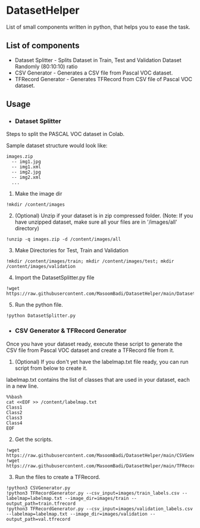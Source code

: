 # DatasetHelper
List of small components written in python, that helps you to ease the task.

## List of components
* Dataset Splitter - Splits Dataset in Train, Test and Validation Dataset Randomly (80:10:10) ratio
* CSV Generator - Generates a CSV file from Pascal VOC dataset.
* TFRecord Generator - Generates TFRecord from CSV file of Pascal VOC dataset.

## Usage

* ### Dataset Splitter

Steps to split the PASCAL VOC dataset in Colab.

Sample dataset structure would look like:

```
images.zip
  -- img1.jpg
  -- img1.xml
  -- img2.jpg
  -- img2.xml
  ...
```

1. Make the image dir

```
!mkdir /content/images
```

2. (Optional) Unzip if your dataset is in zip compressed folder. (Note: If you have unzipped dataset, make sure all your files are in '/images/all' directory)

```
!unzip -q images.zip -d /content/images/all
```
3. Make Directories for Test, Train and Validation

```
!mkdir /content/images/train; mkdir /content/images/test; mkdir /content/images/validation
```

4. Import the DatasetSplitter.py file

```
!wget https://raw.githubusercontent.com/MasoomBadi/DatasetHelper/main/DatasetSplitter.py
```

5. Run the python file.

```
!python DatasetSplitter.py
```

* ### CSV Generator & TFRecord Generator

Once you have your dataset ready, execute these script to generate the CSV file from Pascal VOC dataset and create a TFRecord file from it.


1. (Optional) If you don't yet have the labelmap.txt file ready, you can run script from below to create it.

labelmap.txt contains the list of classes that are used in your dataset, each in a new line.

```
%%bash
cat <<EOF >> /content/labelmap.txt
Class1
Class2
Class3
Class4
EOF
```

2. Get the scripts.

```
!wget https://raw.githubusercontent.com/MasoomBadi/DatasetHelper/main/CSVGenerator.py
!wget https://raw.githubusercontent.com/MasoomBadi/DatasetHelper/main/TFRecordGenerator.py
```

3. Run the files to create a TFRecord.

```
!python3 CSVGenerator.py
!python3 TFRecordGenerator.py --csv_input=images/train_labels.csv --labelmap=labelmap.txt --image_dir=images/train --output_path=train.tfrecord
!python3 TFRecordGenerator.py --csv_input=images/validation_labels.csv --labelmap=labelmap.txt --image_dir=images/validation --output_path=val.tfrecord
```
